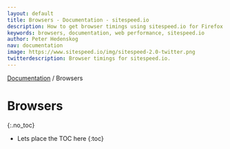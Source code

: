 ```yaml
---
layout: default
title: Browsers - Documentation - sitespeed.io
description: How to get browser timings using sitespeed.io for Firefox and Chrome.
keywords: browsers, documentation, web performance, sitespeed.io
author: Peter Hedenskog
nav: documentation
image: https://www.sitespeed.io/img/sitespeed-2.0-twitter.png
twitterdescription: Browser timings for sitespeed.io.
---
```

[Documentation](/documentation/sitespeed.io/) / Browsers

# Browsers
{:.no_toc}

* Lets place the TOC here
{:toc}
